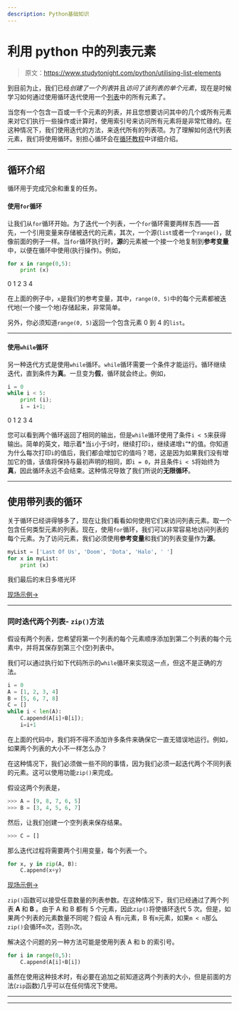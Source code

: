 ```yaml
---
description: Python基础知识
---
```


# 利用 python 中的列表元素

> 原文：<https://www.studytonight.com/python/utilising-list-elements>

到目前为止，我们已经*创建了一个列表*并且*访问了该列表的单个元素*，现在是时候学习如何通过使用循环迭代使用一个[列表](lists-in-python)中的所有元素了。

当您有一个包含一百或一千个元素的列表，并且您想要访问其中的几个或所有元素来对它们执行一些操作或计算时，使用索引号来访问所有元素将是非常忙碌的。在这种情况下，我们使用迭代的方法，来迭代所有的列表项。为了理解如何迭代列表元素，我们将使用循环。别担心循环会在[循环教程](/python/looping-in-python)中详细介绍。

* * *

## 循环介绍

循环用于完成冗余和重复的任务。

#### 使用`for`循环

让我们从`for`循环开始。为了迭代一个列表，一个`for`循环需要两样东西——首先，一个引用变量来存储被迭代的元素，其次，一个源(`list`或者一个`range()`，就像前面的例子一样。当`for`循环执行时，**源**的元素被一个接一个地复制到**参考变量**中，以便在循环中使用(执行操作)。例如，

```py
for x in range(0,5):
	print (x)
```

0 1 2 3 4

在上面的例子中，`x`是我们的参考变量，其中，`range(0, 5)`中的每个元素都被迭代地(一个接一个地)存储起来，非常简单。

另外，你必须知道`range(0, 5)`返回一个包含元素 0 到 4 的`list`。

* * *

#### 使用`while`循环

另一种迭代方式是使用`while`循环。`while`循环需要一个条件才能运行。循环继续迭代，直到条件为**真**。一旦变为**假**，循环就会终止。例如，

```py
i = 0
while i < 5:
	print (i);
	i = i+1;
```

0 1 2 3 4

您可以看到两个循环返回了相同的输出，但是`while`循环使用了条件`i < 5`来获得输出。简单的英文，暗示着*当`i`小于`5`时，继续打印`i`，继续递增`i`“*的值。你知道为什么每次打印`i`的值后，我们都会增加它的值吗？嗯，这是因为如果我们没有增加它的值，该值将保持与最初声明的相同，即`i = 0`，并且条件`i < 5`将始终为**真**，因此循环永远不会结束。这种情况导致了我们所说的**无限循环**。

* * *

## 使用带列表的循环

关于循环已经讲得够多了，现在让我们看看如何使用它们来访问列表元素。取一个包含任何类型元素的列表。现在，使用`for`循环，我们可以非常容易地访问列表的每个元素。为了访问元素，我们必须使用**参考变量**和我们的列表变量作为**源**。

```py
myList = ['Last Of Us', 'Doom', 'Dota', 'Halo', ' ']
for x in myList:
	print (x)
```

我们最后的末日多塔光环

[现场示例→](/code/python/iterating-list-for-while-loop.php)

* * *

### 同时迭代两个列表- `zip()`方法

假设有两个列表，您希望将第一个列表的每个元素顺序添加到第二个列表的每个元素中，并将其保存到第三个(空)列表中。

我们可以通过执行如下代码所示的`while`循环来实现这一点，但这不是正确的方法。

```py
i = 0
A = [1, 2, 3, 4]
B = [5, 6, 7, 8]
C = []
while i < len(A):
    C.append(A[i]+B[i]);
    i=i+1 
```

在上面的代码中，我们将不得不添加许多条件来确保它一直无错误地运行。例如，如果两个列表的大小不一样怎么办？

在这种情况下，我们必须做一些不同的事情，因为我们必须一起迭代两个不同列表的元素。这可以使用功能`zip()`来完成。

假设这两个列表是，

```py
>>> A = [9, 8, 7, 6, 5]
>>> B = [3, 4, 5, 6, 7]
```

然后，让我们创建一个空列表来保存结果。

```py
>>> C = []
```

那么迭代过程将需要两个引用变量，每个列表一个。

```py
for x, y in zip(A, B):
	C.append(x+y)
```

[现场示例→](/code/python/zip-function-to-iterate-two-lists.php)

`zip()`函数可以接受任意数量的列表参数。在这种情况下，我们已经通过了两个列表 **A** 和 **B** 。由于 A 和 B 都有 5 个元素，因此`zip()`将使循环迭代 5 次。但是，如果两个列表的元素数量不同呢？假设 A 有`n`元素，B 有`m`元素，如果`m < n`那么`zip()`会循环`m`次，否则`n`次。

解决这个问题的另一种方法可能是使用列表 A 和 b 的索引号。

```py
for i in range(0,5):
	C.append(A[i]+B[i]) 
```

虽然在使用这种技术时，有必要在追加之前知道这两个列表的大小，但是前面的方法(`zip`函数)几乎可以在任何情况下使用。

* * *

* * *